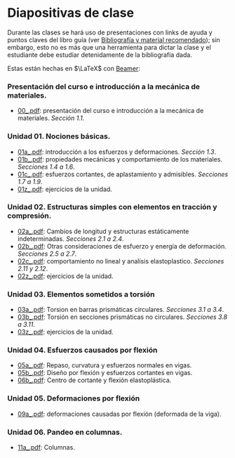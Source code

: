 # Diapositivas de clase

Durante las clases se hará uso de presentaciones con links de ayuda y puntos claves del libro guía (ver [Bibliografía y material recomendado](../informacion/02--bibliografia-material.md)); sin embargo, esto no es más que una herramienta para dictar la clase y el estudiante debe estudiar detenidamente de la bibliografía dada.

Estas están hechas en $\LaTeX$ con [Beamer](https://es.overleaf.com/learn/latex/Beamer): 


### Presentación del curso e introducción a la mecánica de materiales. 
- [00_.pdf](00_.pdf): presentación del curso e introducción a la mecánica de materiales. *Sección 1.1*.

### Unidad 01. Nociones básicas. 
- [01a_.pdf](01a_.pdf): introducción a los esfuerzos y deformaciones. *Sección 1.3*.
- [01b_.pdf](01b_.pdf): propiedades mecánicas y comportamiento de los materiales. *Secciones 1.4 a 1.6*.
- [01c_.pdf](01c_.pdf): esfuerzos cortantes, de aplastamiento y admisibles. *Secciones 1.7 a 1.9*.
- [01z_.pdf](01z_.pdf): ejercicios de la unidad. 
    
### Unidad 02. Estructuras simples con elementos en tracción y compresión.
- [02a_.pdf](02a_.pdf): Cambios de longitud y estructuras estáticamente indeterminadas. *Secciones 2.1 a 2.4*.
- [02b_.pdf](02b_.pdf): Otras consideraciones de esfuerzo y energía de deformación. *Secciones 2.5 a 2.7*. 
- [02c_.pdf](02c_.pdf): comportamiento no lineal y analisis elastoplastico. *Secciones 2.11 y 2.12*. 
- [02z_.pdf](02z_.pdf): ejercicios de la unidad. 

### Unidad 03. Elementos sometidos a torsión
- [03a_.pdf](03a_.pdf): Torsion en barras prismáticas circulares. *Secciones 3.1 a 3.4*.
- [03b_.pdf](03b_.pdf): Torsión en secciones prismáticas no circulares. *Secciones 3.8 a 3.11*.  
- [03z_.pdf](03z_.pdf): ejercicios de la unidad. 


### Unidad 04. Esfuerzos causados por flexión
- [05a_.pdf](05a_.pdf): Repaso, curvatura y esfuerzos normales en vigas.
- [05b_.pdf](05b_.pdf): Diseño por flexión y esfuerzos cortantes en vigas.
- [06b_.pdf](06b_.pdf): Centro de cortante y flexión elastoplástica.

### Unidad 05. Deformaciones por flexión
- [09a_.pdf](09a_.pdf): deformaciones causadas por flexión (deformada de la viga).

### Unidad 06. Pandeo en columnas.
- [11a_.pdf](11a_.pdf): Columnas.
